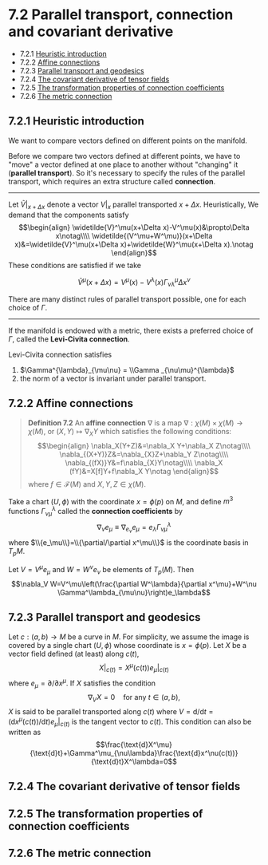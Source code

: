 # 7.2 Parallel transport, connection and covariant derivative

- 7.2.1 [Heuristic introduction](#_721-heuristic-introduction)
- 7.2.2 [Affine connections](#_722-affine-connections)
- 7.2.3 [Parallel transport and geodesics](#_723-parallel-transport-and-geodesics)
- 7.2.4 [The covariant derivative of tensor fields](#_724-the-covariant-derivative-of-tensor-fields)
- 7.2.5 [The transformation properties of connection coefficients](#_725-the-transformation-properties-of-connection-coefficients)
- 7.2.6 [The metric connection](#_726-the-metric-connection)


## 7.2.1 Heuristic introduction

We want to compare vectors defined on different points on the manifold.

Before we compare two vectors defined at different points, we have to "move" a vector defined at one place to another without "changing" it (**parallel transport**). So it's necessary to specify the rules of the parallel transport, which requires an extra structure called **connection**.

---
Let $\widetilde{V} \vert_{x+\Delta x}$ denote a vector $V|_{x}$ parallel transported $x+\Delta x$. Heuristically, We demand that the components satisfy
$$\begin{align}
    \widetilde{V}^\mu(x+\Delta x)-V^\mu(x)&\propto\Delta x\notag\\\\
    \widetilde{(V^\mu+W^\mu)}(x+\Delta x)&=\widetilde{V}^\mu(x+\Delta x)+\widetilde{W}^\mu(x+\Delta x).\notag
\end{align}$$
These conditions are satisfied if we take

$$\widetilde{V}^\mu(x+\Delta x)=V^\mu(x)-V^\lambda(x)\Gamma^{\mu}_{\nu\lambda}\Delta x^\nu$$

There are many distinct rules of parallel transport possible, one for each choice of $\Gamma$. 

---
If the manifold is endowed with a metric, there exists a preferred choice of $\Gamma$, called the **Levi-Civita connection**.

Levi-Civita connection satisfies
1. $\Gamma^{\lambda}_{\mu\nu} = \\Gamma _{\nu\mu}^{\lambda}$
2. the norm of a vector is invariant under parallel transport.

## 7.2.2 Affine connections

>**Definition 7.2** An **affine connection** $\nabla$ is a map $\nabla: \chi(M)\times\chi(M)\to\chi(M)$, or $(X,Y)\mapsto\nabla_X Y$ which satisfies the following conditions:
$$\begin{align}
    \nabla_X(Y+Z)&=\nabla_X Y+\nabla_X Z\notag\\\\
    \nabla_{(X+Y)}Z&=\nabla_{X}Z+\nabla_Y Z\notag\\\\
    \nabla_{(fX)}Y&=f\nabla_{X}Y\notag\\\\
    \nabla_X (fY)&=X[f]Y+f\nabla_X Y\notag
\end{align}$$
where $f\in\mathcal{F}(M)$ and $X,Y,Z\in\chi(M)$.

Take a chart $(U,\phi)$ with the coordinate $x=\phi(p)$ on $M$, and define $m^3$ functions $\Gamma_{\nu\mu}^{\lambda}$ called the **connection coefficients** by
$$\nabla_\nu e_\mu\equiv\nabla_{e_\nu}e_\mu=e_\lambda\Gamma^{\lambda}_{\nu\mu}$$
where $\\{e_\mu\\}=\\{\partial/\partial x^\mu\\}$ is the coordinate basis in $T_p M$.

Let $V=V^\mu e_\mu$ and $W=W^\nu e_\nu$ be elements of $T_p(M)$. Then
$$\nabla_V W=V^\mu\left(\frac{\partial W^\lambda}{\partial x^\mu}+W^\nu \Gamma^\lambda_{\mu\nu}\right)e_\lambda$$

## 7.2.3 Parallel transport and geodesics

Let $c:(a,b)\to M$ be a curve in $M$. 
For simplicity, we assume the image is covered by a single chart $(U,\phi)$ whose coordinate is $x = \phi(p)$.
Let $X$ be a vector field defined (at least) along $c(t)$,
$$X\vert_{c(t)}=X^\mu(c(t))e_\mu\vert_{c(t)}$$
where $e_\mu=\partial/\partial x^\mu$. If $X$ satisfies the condition 
$$\nabla_V X=0\quad \text{for any }t \in(a,b), $$
$X$ is said to be parallel transported along $c(t)$ where $V=\text{d}/\text{d}t=(\text{d}x^\mu(c(t))/\text{d}t)e_\mu\vert_{c(t)}$ is the tangent vector to $c(t)$. This condition can also be written as
$$\frac{\text{d}X^\mu}{\text{d}t}+\Gamma^\mu_{\nu\lambda}\frac{\text{d}x^\nu(c(t))}{\text{d}t}X^\lambda=0$$

## 7.2.4 The covariant derivative of tensor fields

## 7.2.5 The transformation properties of connection coefficients

## 7.2.6 The metric connection